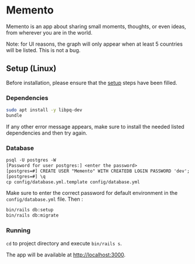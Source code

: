 # Memento

Memento is an app about sharing small moments, thoughts, or even ideas, from wherever you are in the world.

Note: for UI reasons, the graph will only appear when at least 5 countries will be listed. This is not a bug.

## Setup (Linux)

Before installation, please ensure that the [setup](SETUP.md) steps have been filled.

### Dependencies

```bash
sudo apt install -y libpq-dev
bundle
```

If any other error message appears, make sure to install the needed listed dependencies and then try again.

### Database

```txt
psql -U postgres -W
[Password for user postgres:] <enter the password>
[postgres=#] CREATE USER "Memento" WITH CREATEDB LOGIN PASSWORD 'dev';
[postgres=#] \q
cp config/database.yml.template config/database.yml
```

Make sure to enter the correct password for default environment in the `config/database.yml` file. Then :

```bash
bin/rails db:setup
bin/rails db:migrate
```

### Running

`cd` to project directory and execute `bin/rails s`.

The app will be available at <http://localhost:3000>.
